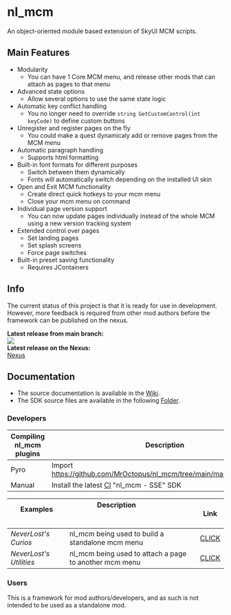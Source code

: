 # nl_mcm
An object-oriented module based extension of SkyUI MCM scripts.

## Main Features
* Modularity
	- You can have 1 Core MCM menu, and release other mods that can attach as pages to that menu
* Advanced state options
	- Allow several options to use the same state logic
* Automatic key conflict handling 
	- You no longer need to override `string GetCustomControl(int keyCode)` to define custom buttons
* Unregister and register pages on the fly 
	- You could make a quest dynamicaly add or remove pages from the MCM menu
* Automatic paragraph handling 
	- Supports html formatting
* Built-in font formats for different purposes
	- Switch between them dynamically
	- Fonts will automatically switch depending on the installed UI skin
* Open and Exit MCM functionality
	- Create direct quick hotkeys to your mcm menu
	- Close your mcm menu on command
* Individual page version support
	- You can now update pages individually instead of the whole MCM using a new version tracking system
* Extended control over pages
	- Set landing pages 
	- Set splash screens
	- Force page switches
* Built-in preset saving functionality
	- Requires JContainers

## Info
The current status of this project is that it is ready for use in development.
However, more feedback is required from other mod authors before the framework can be published on the nexus.

**Latest release from main branch:** \
[![](https://github.com/MrOctopus/nl_mcm/actions/workflows/ci.yml/badge.svg)](https://github.com/MrOctopus/nl_mcm/actions/workflows/ci.yml) \
**Latest release on the Nexus:**  \
[Nexus]()

## Documentation
* The source documentation is available in the [Wiki](https://github.com/MrOctopus/nl_mcm/wiki).
* The SDK source files are available in the following [Folder](https://github.com/MrOctopus/nl_mcm/tree/main/main/scripts/source).

### Developers
| Compiling nl_mcm plugins | Description                                                                                             |
|--------------------------|---------------------------------------------------------------------------------------------------------|
| Pyro                     | Import https://github.com/MrOctopus/nl_mcm/tree/main/main/scripts/source                                |
| Manual                   | Install the latest [CI](https://github.com/MrOctopus/nl_mcm/actions/workflows/ci.yml) "nl_mcm - SSE" SDK|

| Examples                                         | Description                                                                                                                                    | Link                                                                         |
|-----------------------|--------------------------------------------------------|------------------------------------------------------------------------------|
| *NeverLost's Curios*    | nl_mcm being used to build a standalone mcm menu       | [CLICK](https://github.com/MrOctopus/nl_mcm/tree/main/examples/nl_curios)    |
| *NeverLost's Utilities* | nl_mcm being used to attach a page to another mcm menu | [CLICK](https://github.com/MrOctopus/nl_mcm/tree/main/examples/nl_utilities) |

### Users
This is a framework for mod authors/developers, and as such is not intended to be used as a standalone mod.
